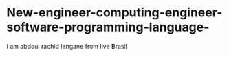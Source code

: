 # New-engineer-computing-engineer-software-programming-language-
I am abdoul rachid lengane from live Brasil 
